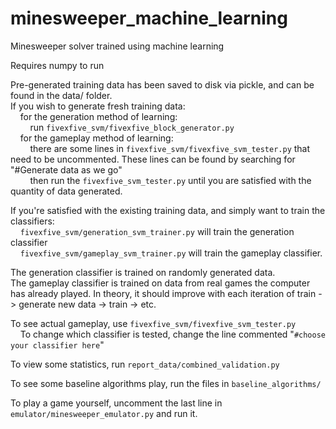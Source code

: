 # minesweeper_machine_learning
Minesweeper solver trained using machine learning

Requires numpy to run

Pre-generated training data has been saved to disk via pickle, and can be found in the data/ folder. <br/>
If you wish to generate fresh training data:<br/>
&nbsp;&nbsp;&nbsp;&nbsp;for the generation method of learning:<br/>
&nbsp;&nbsp;&nbsp;&nbsp;&nbsp;&nbsp;&nbsp;&nbsp;run `fivexfive_svm/fivexfive_block_generator.py`<br/>
&nbsp;&nbsp;&nbsp;&nbsp;for the gameplay method of learning:<br/>
&nbsp;&nbsp;&nbsp;&nbsp;&nbsp;&nbsp;&nbsp;&nbsp;there are some lines in `fivexfive_svm/fivexfive_svm_tester.py` that need to be uncommented. These lines can be found by searching for "#Generate data as we go"<br/>
&nbsp;&nbsp;&nbsp;&nbsp;&nbsp;&nbsp;&nbsp;&nbsp;then run the `fivexfive_svm_tester.py` until you are satisfied with the quantity of data generated.

If you're satisfied with the existing training data, and simply want to train the classifiers:<br/>
&nbsp;&nbsp;&nbsp;&nbsp;`fivexfive_svm/generation_svm_trainer.py` will train the generation classifier<br/>
&nbsp;&nbsp;&nbsp;&nbsp;`fivexfive_svm/gameplay_svm_trainer.py` will train the gameplay classifier.

The generation classifier is trained on randomly generated data.<br/>
The gameplay classifier is trained on data from real games the computer has already played. In theory, it should improve with each iteration of train -> generate new data -> train -> etc.

To see actual gameplay, use `fivexfive_svm/fivexfive_svm_tester.py`<br/>
&nbsp;&nbsp;&nbsp;&nbsp;To change which classifier is tested, change the line commented "`#choose your classifier here`"

To view some statistics, run `report_data/combined_validation.py`

To see some baseline algorithms play, run the files in `baseline_algorithms/`

To play a game yourself, uncomment the last line in `emulator/minesweeper_emulator.py` and run it. 

